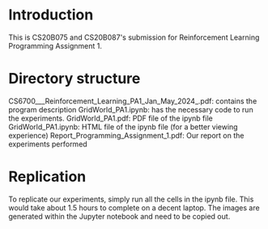 # Introduction 

This is CS20B075 and CS20B087's submission for Reinforcement Learning Programming Assignment 1. 

# Directory structure

CS6700___Reinforcement_Learning_PA1_Jan_May_2024_.pdf: contains the program description
GridWorld_PA1.ipynb: has the necessary code to run the experiments. 
GridWorld_PA1.pdf: PDF file of the ipynb file
GridWorld_PA1.ipynb: HTML file of the ipynb file (for a better viewing experience)
Report_Programming_Assignment_1.pdf: Our report on the experiments performed

# Replication

To replicate our experiments, simply run all the cells in the ipynb file. This would take about 1.5 hours to complete on a decent laptop. The images are generated within the Jupyter notebook and need to be copied out. 

